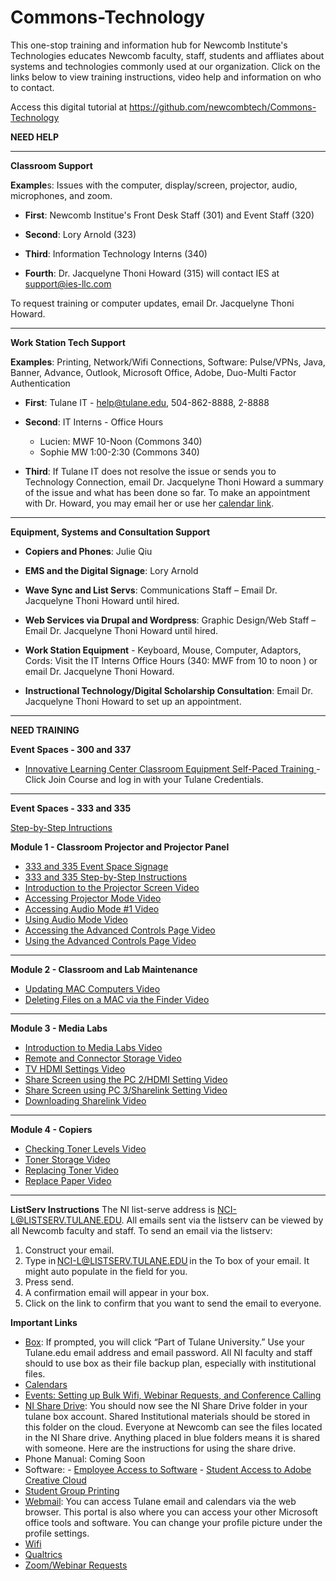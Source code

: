 # Commons-Technology

This one-stop training and information hub for Newcomb Institute's Technologies educates Newcomb faculty, staff, students and affliates about systems and technologies commonly used at our organization. Click on the links below to view training instructions, video help and information on who to contact.  

Access this digital tutorial at https://github.com/newcombtech/Commons-Technology

**NEED HELP**

-----------------------------------------------

**Classroom Support**

**Example**s: Issues with the computer, display/screen, projector, audio, microphones, and zoom. 

  - **First**: Newcomb Institue's Front Desk Staff (301) and Event Staff (320)

  - **Second**: Lory Arnold (323)

  - **Third**: Information Technology Interns (340)

  - **Fourth**: Dr. Jacquelyne Thoni Howard (315) will contact IES at support@ies-llc.com

To request training or computer updates, email Dr. Jacquelyne Thoni Howard.

-----------------------------------------------

**Work Station Tech Support**

**Examples**: Printing, Network/Wifi Connections, Software: Pulse/VPNs, Java, Banner, Advance, Outlook, Microsoft Office, Adobe, Duo-Multi Factor Authentication

  - **First**: Tulane IT - help@tulane.edu, 504-862-8888, 2-8888

  - **Second**: IT Interns - Office Hours 
      - Lucien: MWF 10-Noon (Commons 340)
      - Sophie MW 1:00-2:30 (Commons 340)
  
  - **Third**: If Tulane IT does not resolve the issue or sends you to Technology Connection, email Dr. Jacquelyne Thoni Howard a summary of the issue and what has been done so far. To make an appointment with Dr. Howard, you may email her or use her [calendar link](https://calendly.com/jhoward8/30min?month=2021-08).

-----------------------------------------------
**Equipment, Systems and Consultation Support**

  - **Copiers and Phones**: Julie Qiu

  - **EMS and the Digital Signage**: Lory Arnold 

  - **Wave Sync and List Servs**: Communications Staff – Email Dr. Jacquelyne Thoni Howard until hired. 

  - **Web Services via Drupal and Wordpress**: Graphic Design/Web Staff – Email Dr. Jacquelyne Thoni Howard until hired. 

  - **Work Station Equipment** - Keyboard, Mouse, Computer, Adaptors, Cords: Visit the IT Interns Office Hours (340: MWF from 10 to noon ) or email Dr. Jacquelyne Thoni Howard.  

  - **Instructional Technology/Digital Scholarship Consultation**: Email Dr. Jacquelyne Thoni Howard to set up an appointment. 

-----------------------------------------------
**NEED TRAINING**

**Event Spaces - 300 and 337**

- [Innovative Learning Center Classroom Equipment Self-Paced Training ](https://tulane.instructure.com/courses/2225638)- Click Join Course and log in with your Tulane Credentials. 

-----------------------------------------------

**Event Spaces - 333 and 335**

[Step-by-Step Intructions](https://docs.google.com/document/d/1HoEIu6fnYm9aAHmcwTcCOWhuUgXkEjGbUPo49o4XQ8M/edit?usp=sharing) 

**Module 1 - Classroom Projector and Projector Panel**
- [333 and 335 Event Space Signage](https://docs.google.com/document/d/1HoEIu6fnYm9aAHmcwTcCOWhuUgXkEjGbUPo49o4XQ8M/edit?usp=sharing) 
- [333 and 335 Step-by-Step Instructions](https://tulane.box.com/s/gcquuyrfnypczu2e6hcqcwdhl467wndl)
- [Introduction to the Projector Screen Video](https://www.youtube.com/watch?v=HOtf2nPXvBw&list=PLpoK7n7xoqkH4Gw8xG-fIdtiGhOElgnjA&index=3)
- [Accessing Projector Mode Video](https://www.youtube.com/watch?v=vW_GwrrqAyk&list=PLpoK7n7xoqkH4Gw8xG-fIdtiGhOElgnjA&index=4)
- [Accessing Audio Mode #1 Video](https://www.youtube.com/watch?v=a6VWVLS9QUo&list=PLpoK7n7xoqkH4Gw8xG-fIdtiGhOElgnjA&index=5)
- [Using Audio Mode Video](https://www.youtube.com/watch?v=LS2wUYU9pv8&list=PLpoK7n7xoqkH4Gw8xG-fIdtiGhOElgnjA&index=6)
- [Accessing the Advanced Controls Page Video](https://www.youtube.com/watch?v=_RZT4DUAsaE&list=PLpoK7n7xoqkH4Gw8xG-fIdtiGhOElgnjA&index=8)
- [Using the Advanced Controls Page Video](https://www.youtube.com/watch?v=EmZxDav8rqA&list=PLpoK7n7xoqkH4Gw8xG-fIdtiGhOElgnjA&index=9)

-----------------------------------------------

**Module 2 - Classroom and Lab Maintenance**
- [Updating MAC Computers Video](https://www.youtube.com/watch?v=-oGst8Eltss&list=PLpoK7n7xoqkH4Gw8xG-fIdtiGhOElgnjA&index=12)
- [Deleting Files on a MAC via the Finder Video](https://www.youtube.com/watch?v=Hl6SibD85wg&list=PLpoK7n7xoqkH4Gw8xG-fIdtiGhOElgnjA&index=13)

-----------------------------------------------

**Module 3 - Media Labs**
- [Introduction to Media Labs Video](https://www.youtube.com/watch?v=aTGHNNYQXSU&list=PLpoK7n7xoqkH4Gw8xG-fIdtiGhOElgnjA&index=14)
- [Remote and Connector Storage Video](https://www.youtube.com/watch?v=mGd6leRxzYE&list=PLpoK7n7xoqkH4Gw8xG-fIdtiGhOElgnjA&index=15)
- [TV HDMI Settings Video](https://www.youtube.com/watch?v=iC1Oe_Sbg7Q&list=PLpoK7n7xoqkH4Gw8xG-fIdtiGhOElgnjA&index=16)
- [Share Screen using the PC 2/HDMI Setting Video](https://www.youtube.com/watch?v=_oS3o1c8UpU&list=PLpoK7n7xoqkH4Gw8xG-fIdtiGhOElgnjA&index=17)
- [Share Screen using PC 3/Sharelink Setting Video](https://www.youtube.com/watch?v=nrTtdw3f3mc&list=PLpoK7n7xoqkH4Gw8xG-fIdtiGhOElgnjA&index=18)
- [Downloading Sharelink Video](https://www.youtube.com/watch?v=SEfw0ts3gWk&list=PLpoK7n7xoqkH4Gw8xG-fIdtiGhOElgnjA&index=19)

-----------------------------------------------

**Module 4 - Copiers**
- [Checking Toner Levels Video](https://www.youtube.com/watch?v=yvNYvVEDSXg&list=PLpoK7n7xoqkH4Gw8xG-fIdtiGhOElgnjA&index=20)
- [Toner Storage Video](https://www.youtube.com/watch?v=DvZzBDAx_H8&list=PLpoK7n7xoqkH4Gw8xG-fIdtiGhOElgnjA&index=21)
- [Replacing Toner Video](https://www.youtube.com/watch?v=fyzKYoIR5Wc&list=PLpoK7n7xoqkH4Gw8xG-fIdtiGhOElgnjA&index=22)
- [Replace Paper Video](https://www.youtube.com/watch?v=7AAVVajvvrI&list=PLpoK7n7xoqkH4Gw8xG-fIdtiGhOElgnjA&index=23)

-----------------------------------------------
**ListServ Instructions**
The NI list-serve address is NCI-L@LISTSERV.TULANE.EDU. All emails sent via the listserv can be viewed by all Newcomb faculty and staff. To send an email via the listserv:
  1) Construct your email. 
  2) Type in NCI-L@LISTSERV.TULANE.EDU in the To box of your email. It might auto populate in the field for you. 
  3) Press send.  
  4) A confirmation email will appear in your box.  
  5) Click on the link to confirm that you want to send the email to everyone.  

**Important Links**
- [Box](https://tulane.box.com): If prompted, you will click “Part of Tulane University.” Use your Tulane.edu email address and email password. All NI faculty and staff should to use box as their file backup plan, especially with institutional files. 
- [Calendars](https://tulane.box.com/s/ssggyo0mwsdj3i66kw3w4jqezx3ojd6z)
- [Events: Setting up Bulk Wifi, Webinar Requests, and Conference Calling](https://tulane.box.com/s/njo3kc8nyrmdlsb48bi8u6kmc6p217o8)
- [NI Share Drive](https://tulane.box.com/s/4soryjqxusrmm4llbz1hayuuutzexat1): You should now see the NI Share Drive folder in your tulane box account. Shared Institutional materials should be stored in this folder on the cloud. Everyone at Newcomb can see the files located in the NI Share drive. Anything placed in blue folders means it is shared with someone. Here are the instructions for using the share drive.
- Phone Manual: Coming Soon 
- Software:
      - [Employee Access to Software](https://tulane.onthehub.com/WebStore/Welcome.aspx) 
      - [Student Access to Adobe Creative Cloud](appsanywhere.tulane.edu)
- [Student Group Printing](https://tulane.box.com/s/p6akc7mn3qd60k845si96fpn71pb6utc)
- [Webmail](https://outlook.com/tulane.edu): You can access Tulane email and calendars via the web browser. This portal is also where you can access your other Microsoft office tools and software. You can change your profile picture under the profile settings.
- [Wifi](https://it.tulane.edu/wifi) 
- [Qualtrics](http://guide.tulane.edu/ilc-training-library/ilc-training-library-qualtrics/)
- [Zoom/Webinar Requests](https://it.tulane.edu/zoom)
